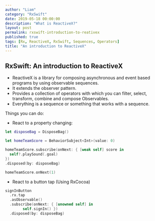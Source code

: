 ```yaml
---
author: "Liam"
category: "RxSwift"
date: 2019-05-18 00:00:00
description: "What is ReactiveX?"
layout: post
permalink: rxswift-introduction-to-reativex
published: true
tags: [Rx, ReactiveX, RxSwift, Sequences, Operators]
title: "An introduction to ReactiveX"
---
```


## RxSwift: An introduction to ReactiveX

- ReactiveX is a library for composing asynchronous and event based programs by using observable sequences.
- It extends the observer pattern.
- Provides a collection of operators with which you can filter, select, transform, combine and compose Observables.
- Everything is a sequence or something that works with a sequence.

Things you can do:

- React to a property changing:

```swift
let disposeBag = DisposeBag()

let homeTeamScore = BehaviorSubject<Int>(value: 0)

homeTeamScore.subscribe(onNext: { [weak self] score in
  self?.playSound(.goal)
})
.disposed(by: disposeBag)

homeTeamScore.onNext(1)
```

- React to a button tap (Using RxCocoa)

```swift
signInButton
  .rx.tap
  .asObservable()
  .subscribe(onNext: { [unowned self] in
		self.signIn() })
  .disposed(by: disposeBag)
```
